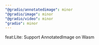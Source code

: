 ```yaml
---
"@gradio/annotatedimage": minor
"@gradio/image": minor
"@gradio/video": minor
"gradio": minor
---
```


feat:Lite: Support AnnotatedImage on Wasm
